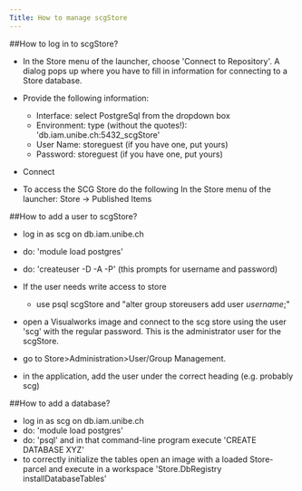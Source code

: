 ```yaml
---
Title: How to manage scgStore
---
```


##How to log in to scgStore?

-  In the Store menu of the launcher, choose 'Connect to Repository'. A dialog pops up where you have to fill in information for connecting to a Store database.
-  Provide the following information:
	-  Interface: select PostgreSql from the dropdown box
	-  Environment: type (without the quotes!): 'db.iam.unibe.ch:5432_scgStore'
	-  User Name: storeguest (if you have one, put yours)
	-  Password: storeguest (if you have one, put yours)

-  Connect
-  To access the SCG Store do the following In the Store menu of the launcher: Store -> Published Items

##How to add a user to scgStore?

-  log in as scg on db.iam.unibe.ch
-  do: 'module load postgres'
-  do: 'createuser -D -A -P' (this prompts for username and password)
-  If the user needs write access to store
	-  use psql scgStore and "alter group storeusers add user <i>username</i>;"

-  open a Visualworks image and connect to the scg store using the user 'scg' with the regular password. This is the administrator user for the scgStore.
-  go to Store>Administration>User/Group Management.
-  in the application, add the user under the correct heading (e.g. probably scg)

##How to add a database?

-  log in as scg on db.iam.unibe.ch
-  do: 'module load postgres'
-  do: 'psql' and in that command-line program execute 'CREATE DATABASE XYZ'
-  to correctly initialize the tables open an image with a loaded Store-parcel and execute in a workspace 'Store.DbRegistry installDatabaseTables'
